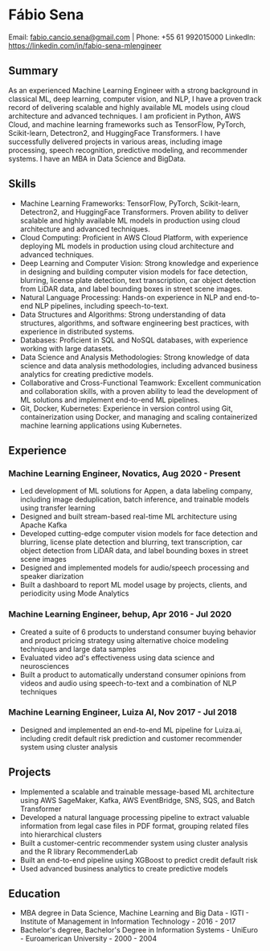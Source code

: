 # Fábio Sena
Email: fabio.cancio.sena@gmail.com | Phone: +55 61 992015000
LinkedIn: https://linkedin.com/in/fabio-sena-mlengineer

## Summary
As an experienced Machine Learning Engineer with a strong background in classical ML, deep learning, computer vision, and NLP, I have a proven track record of delivering scalable and highly available ML models using cloud architecture and advanced techniques. I am proficient in Python, AWS Cloud, and machine learning frameworks such as TensorFlow, PyTorch, Scikit-learn, Detectron2, and HuggingFace Transformers. I have successfully delivered projects in various areas, including image processing, speech recognition, predictive modeling, and recommender systems. I have an MBA in Data Science and BigData.

## Skills
- Machine Learning Frameworks: TensorFlow, PyTorch, Scikit-learn, Detectron2, and HuggingFace Transformers. Proven ability to deliver scalable and highly available ML models in production using cloud architecture and advanced techniques.
- Cloud Computing: Proficient in AWS Cloud Platform, with experience deploying ML models in production using cloud architecture and advanced techniques.
- Deep Learning and Computer Vision: Strong knowledge and experience in designing and building computer vision models for face detection, blurring, license plate detection, text transcription, car object detection from LiDAR data, and label bounding boxes in street scene images.
- Natural Language Processing: Hands-on experience in NLP and end-to-end NLP pipelines, including speech-to-text.
- Data Structures and Algorithms: Strong understanding of data structures, algorithms, and software engineering best practices, with experience in distributed systems.
- Databases: Proficient in SQL and NoSQL databases, with experience working with large datasets.
- Data Science and Analysis Methodologies: Strong knowledge of data science and data analysis methodologies, including advanced business analytics for creating predictive models.
- Collaborative and Cross-Functional Teamwork: Excellent communication and collaboration skills, with a proven ability to lead the development of ML solutions and implement end-to-end ML pipelines.
- Git, Docker, Kubernetes: Experience in version control using Git, containerization using Docker, and managing and scaling containerized machine learning applications using Kubernetes.

## Experience
### Machine Learning Engineer, Novatics, Aug 2020 - Present
- Led development of ML solutions for Appen, a data labeling company, including image deduplication, batch inference, and trainable models using transfer learning
- Designed and built stream-based real-time ML architecture using Apache Kafka
- Developed cutting-edge computer vision models for face detection and blurring, license plate detection and blurring, text transcription, car object detection from LiDAR data, and label bounding boxes in street scene images
- Designed and implemented models for audio/speech processing and speaker diarization
- Built a dashboard to report ML model usage by projects, clients, and periodicity using Mode Analytics

### Machine Learning Engineer, behup, Apr 2016 - Jul 2020
- Created a suite of 6 products to understand consumer buying behavior and product pricing strategy using alternative choice modeling techniques and large data samples
- Evaluated video ad's effectiveness using data science and neurosciences
- Built a product to automatically understand consumer opinions from videos and audio using speech-to-text and a combination of NLP techniques

### Machine Learning Engineer, Luiza AI, Nov 2017 - Jul 2018
- Designed and implemented an end-to-end ML pipeline for Luiza.ai, including credit default risk prediction and customer recommender system using cluster analysis

## Projects
- Implemented a scalable and trainable message-based ML architecture using AWS SageMaker, Kafka, AWS EventBridge, SNS, SQS, and Batch Transformer
- Developed a natural language processing pipeline to extract valuable information from legal case files in PDF format, grouping related files into hierarchical clusters
- Built a customer-centric recommender system using cluster analysis and the R library RecommenderLab
- Built an end-to-end pipeline using XGBoost to predict credit default risk
- Used advanced business analytics to create predictive models

## Education
- MBA degree in Data Science, Machine Learning and Big Data - IGTI - Institute of Management in Information Technology - 2016 - 2017
- Bachelor's degree, Bachelor's Degree in Information Systems - UniEuro - Euroamerican University - 2000 - 2004 
